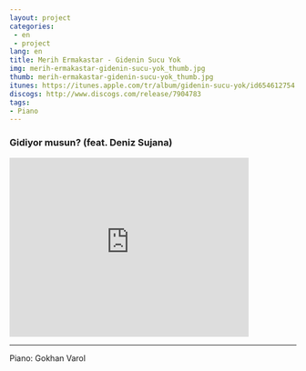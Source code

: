 ```yaml
---
layout: project
categories:
 - en
 - project
lang: en
title: Merih Ermakastar - Gidenin Sucu Yok
img: merih-ermakastar-gidenin-sucu-yok_thumb.jpg
thumb: merih-ermakastar-gidenin-sucu-yok_thumb.jpg
itunes: https://itunes.apple.com/tr/album/gidenin-sucu-yok/id654612754
discogs: http://www.discogs.com/release/7904783
tags: 
- Piano
---
```


### Gidiyor musun? (feat. Deniz Sujana) 

<div class="embed-responsive embed-responsive-16by9">
  <iframe width="420" height="315" src="https://www.youtube.com/embed/4LEU13sTow" frameborder="0" allowfullscreen></iframe>
</div>

---  
Piano: Gokhan Varol


